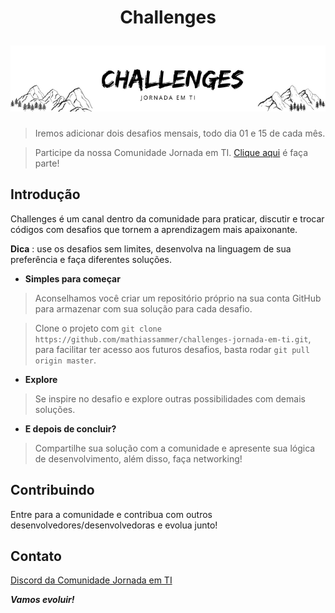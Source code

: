 <h1 align="center">
<p align="center">Challenges</p>
<img src="banner_challenges.png" alt="Jornada em TI">
</h1>

> Iremos adicionar dois desafios mensais, todo dia 01 e 15 de cada mês.

> Participe da nossa Comunidade Jornada em TI. [Clique aqui](https://discord.gg/cHXj98bg) é faça parte!

##  Introdução

Challenges é um canal dentro da comunidade para praticar, discutir e trocar códigos com desafios que tornem a aprendizagem mais apaixonante.

**Dica** : use os desafios sem limites, desenvolva na linguagem de sua preferência e faça diferentes soluções.

- **Simples para começar**

> Aconselhamos você criar um repositório próprio na sua conta GitHub para armazenar com sua solução para cada desafio.

> Clone o projeto com `git clone https://github.com/mathiassammer/challenges-jornada-em-ti.git`, para facilitar ter acesso aos futuros desafios, basta rodar `git pull origin master`.

- **Explore**

> Se inspire no desafio e explore outras possibilidades com demais soluções.

- **E depois de concluir?**

> Compartilhe sua solução com a comunidade e apresente sua lógica de desenvolvimento, além disso, faça networking!

##  Contribuindo

Entre para a comunidade e contribua com outros desenvolvedores/desenvolvedoras e evolua junto!

##  Contato
[ Discord da Comunidade Jornada em TI](https://discord.gg/cHXj98bg)

***Vamos evoluir!***